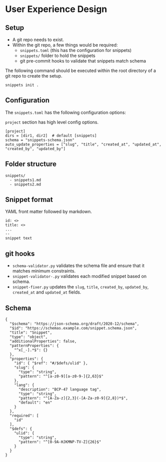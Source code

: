 #  User Experience Design

## Setup
- A git repo needs to exist.
- Within the git repo, a few things would be required:
    - `snippets.toml` (this has the configuration for snippets)
    - `snippets/` folder to hold the snippets
    - git pre-commit hooks to validate that snippets match schema

The following command should be executed within the root directory of a git repo to create the setup.

```
snippets init .
```

## Configuration
The `snippets.toml` has the following configuration options:

`project` section has high level config options.
```
[project]
dirs = [dir1, dir2]  # default [snippets]
schema = "snippets-schema.json"
auto_update_properties = ["slug", "title", "created_at", "updated_at", "created_by", "updated_by"]
```

## Folder structure

```
snippets/
  - snippets1.md
  - snippets2.md
```

## Snippet format
YAML front matter followed by markdown.
```
id: <>
title: <>
...
--
snippet text
```

## git hooks
- `schema-validator.py` validates the schema file and ensure that it matches minimum constraints.
- `snippet-validator-.py` validates each modified snippet based on schema.
- `snippet-fixer.py` updates the `slug`, `title`, `created_by`, `updated_by`, `created_at` and `updated_at` fields.

## Schema

```
{
  "$schema": "https://json-schema.org/draft/2020-12/schema",
  "$id": "https://schemas.example.com/snippet.schema.json",
  "title": "Snippet",
  "type": "object",
  "additionalProperties": false,
  "patternProperties": {
    "^x[_-].*$": {}
  },
  "properties": {
    "id": { "$ref": "#/$defs/ulid" },
    "slug": {
      "type": "string",
      "pattern": "^[a-z0-9][a-z0-9-]{2,63}$"
    },
    "lang": {
      "description": "BCP-47 language tag",
      "type": "string",
      "pattern": "^[A-Za-z]{2,3}(-[A-Za-z0-9]{2,8})*$",
      "default": "en"
    }
  },
  "required": [
    "id"
  ],
  "$defs": {
    "ulid": {
      "type": "string",
      "pattern": "^[0-9A-HJKMNP-TV-Z]{26}$"
    }
  }
}
```
